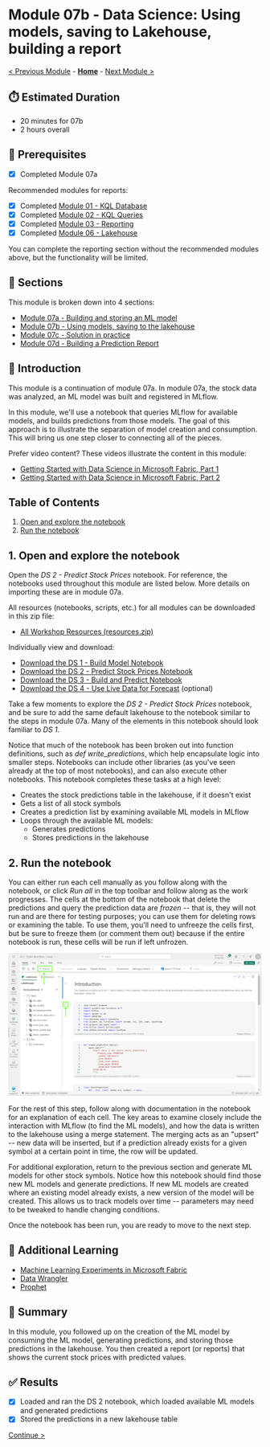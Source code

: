 # Module 07b - Data Science: Using models, saving to Lakehouse, building a report

[< Previous Module](./module07a.md) - **[Home](../README.md)** - [Next Module >](./module07c.md)

## :stopwatch: Estimated Duration

* 20 minutes for 07b
* 2 hours overall

## :thinking: Prerequisites

- [x] Completed Module 07a

Recommended modules for reports:

- [x] Completed [Module 01 - KQL Database](../modules/module01.md)
- [x] Completed [Module 02 - KQL Queries](../modules/module02.md)
- [x] Completed [Module 03 - Reporting](../modules/module03.md)
- [x] Completed [Module 06 - Lakehouse](../modules/module06a.md)

You can complete the reporting section without the recommended modules above, but the functionality will be limited.

## :book: Sections

This module is broken down into 4 sections:

* [Module 07a - Building and storing an ML model](./module07a.md)
* [Module 07b - Using models, saving to the lakehouse](./module07b.md)
* [Module 07c - Solution in practice](./module07c.md)
* [Module 07d - Building a Prediction Report](./module07d.md)

## :loudspeaker: Introduction

This module is a continuation of module 07a. In module 07a, the stock data was analyzed, an ML model was built and registered in MLflow.

In this module, we'll use a notebook that queries MLflow for available models, and builds predictions from those models. The goal of this approach is to illustrate the separation of model creation and consumption. This will bring us one step closer to connecting all of the pieces.

Prefer video content? These videos illustrate the content in this module:
* [Getting Started with Data Science in Microsoft Fabric, Part 1](https://youtu.be/kdUIUPwIy4g)
* [Getting Started with Data Science in Microsoft Fabric, Part 2](https://youtu.be/GFTDxnPDTpQ)

## Table of Contents

1. [Open and explore the notebook](#1-open-and-explore-the-notebook)
2. [Run the notebook](#2-run-the-notebook)

## 1. Open and explore the notebook

Open the *DS 2 - Predict Stock Prices* notebook. For reference, the notebooks used throughout this module are listed below. More details on importing these are in module 07a.

All resources (notebooks, scripts, etc.) for all modules can be downloaded in this zip file:

* [All Workshop Resources (resources.zip)](https://github.com/microsoft/fabricrealtimelab/raw/main/files/resources.zip)

Individually view and download:

* [Download the DS 1 - Build Model Notebook](<../resources/module07/DS 1 - Build Model.ipynb>)
* [Download the DS 2 - Predict Stock Prices Notebook](<../resources/module07/DS 2 - Predict Stock Prices.ipynb>)
* [Download the DS 3 - Build and Predict Notebook](<../resources/module07/DS 3 - Build and Predict.ipynb>)
* [Download the DS 4 - Use Live Data for Forecast](<../resources/module07/DS 4 - Use Live Data for Forecast.ipynb>) (optional)

Take a few moments to explore the *DS 2 - Predict Stock Prices* notebook, and be sure to add the same default lakehouse to the notebook similar to the steps in module 07a. Many of the elements in this notebook should look familiar to *DS 1*. 

Notice that much of the notebook has been broken out into function definitions, such as *def write_predictions*, which help encapsulate logic into smaller steps. Notebooks can include other libraries (as you've seen already at the top of most notebooks), and can also execute other notebooks. This notebook completes these tasks at a high level:

* Creates the stock predictions table in the lakehouse, if it doesn't exist
* Gets a list of all stock symbols 
* Creates a prediction list by examining available ML models in MLflow
* Loops through the available ML models:
    * Generates predictions
    * Stores predictions in the lakehouse

## 2. Run the notebook

You can either run each cell manually as you follow along with the notebook, or click *Run all* in the top toolbar and follow along as the work progresses. The cells at the bottom of the notebook that delete the predictions and query the prediction data are *frozen* -- that is, they will not run and are there for testing purposes; you can use them for deleting rows or examining the table. To use them, you'll need to unfreeze the cells first, but be sure to freeze them (or comment them out) because if the entire notebook is run, these cells will be run if left unfrozen.

![Run cells](../images/module07/runcell2.png)

For the rest of this step, follow along with documentation in the notebook for an explanation of each cell. The key areas to examine closely include the interaction with MLflow (to find the ML models), and how the data is written to the lakehouse using a merge statement. The merging acts as an "upsert" -- new data will be inserted, but if a prediction already exists for a given symbol at a certain point in time, the row will be updated.

For additional exploration, return to the previous section and generate ML models for other stock symbols. Notice how this notebook should find those new ML models and generate predictions. If new ML models are created where an existing model already exists, a new version of the model will be created. This allows us to track models over time -- parameters may need to be tweaked to handle changing conditions.

Once the notebook has been run, you are ready to move to the next step. 

## :thinking: Additional Learning

* [Machine Learning Experiments in Microsoft Fabric](https://learn.microsoft.com/en-us/fabric/data-science/machine-learning-experiment)
* [Data Wrangler](https://learn.microsoft.com/en-us/fabric/data-science/data-wrangler)
* [Prophet](https://facebook.github.io/prophet/)

## :tada: Summary

In this module, you followed up on the creation of the ML model by consuming the ML model, generating predictions, and storing those predictions in the lakehouse. You then created a report (or reports) that shows the current stock prices with predicted values.

## :white_check_mark: Results

- [x] Loaded and ran the DS 2 notebook, which loaded available ML models and generated predictions
- [x] Stored the predictions in a new lakehouse table

[Continue >](./module07c.md)
